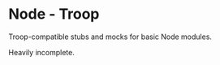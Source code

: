 Node - Troop
============

Troop-compatible stubs and mocks for basic Node modules.

Heavily incomplete.
